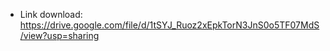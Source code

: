 - Link download: https://drive.google.com/file/d/1tSYJ_Ruoz2xEpkTorN3JnS0o5TF07MdS/view?usp=sharing
